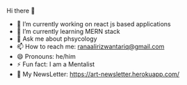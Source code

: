 Hi there 👋

- 🔭 I’m currently working on react js based applications
- 🌱 I’m currently learning MERN stack
- 💬 Ask me about phsycology
- 📫 How to reach me: ranaalirizwantariq@gmail.com
- 😄 Pronouns: he/him
- ⚡ Fun fact: I am a Mentalist
- 📮 My NewsLetter: https://art-newsletter.herokuapp.com/
